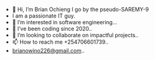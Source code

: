 - 👋 Hi, I’m Brian Ochieng
I go by the pseudo-SAREMY-9
- I am a passionate IT guy.
- 👀 I’m interested in software engineering...
- 🌱 I’ve been coding since 2020..
- 💞️ I’m looking to collaborate on impactful projects..
- 📫 How to reach me +254706601739..
- brianowino226@gmail.com..

<!---
SAREMY-9/SAREMY-9 is a ✨ special ✨ repository because its `README.md` (this file) appears on your GitHub profile.
You can click the Preview link to take a look at your changes.
--->
